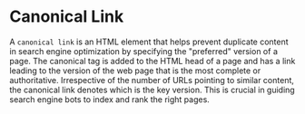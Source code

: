 # Canonical Link

A `canonical link` is an HTML element that helps prevent duplicate content in search engine optimization by specifying the "preferred" version of a page. The canonical tag is added to the HTML head of a page and has a link leading to the version of the web page that is the most complete or authoritative. Irrespective of the number of URLs pointing to similar content, the canonical link denotes which is the key version. This is crucial in guiding search engine bots to index and rank the right pages.